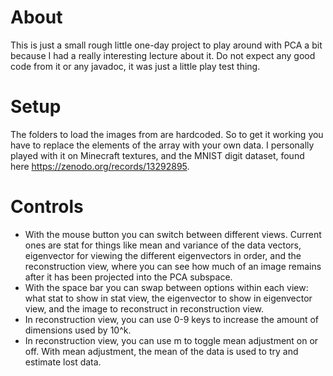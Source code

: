 # About
This is just a small rough little one-day project to play around with PCA a bit because I had a really interesting lecture about it. Do not expect any good code from it or any javadoc, it was just a little play test thing.

# Setup
The folders to load the images from are hardcoded. So to get it working you have to replace the elements of the array with your own data. I personally played with it on Minecraft textures, and the MNIST digit dataset, found here https://zenodo.org/records/13292895.

# Controls
* With the mouse button you can switch between different views. Current ones are stat for things like mean and variance of the data vectors, eigenvector for viewing the different eigenvectors in order, and the reconstruction view, where you can see how much of an image remains after it has been projected into the PCA subspace.
* With the space bar you can swap between options within each view: what stat to show in stat view, the eigenvector to show in eigenvector view, and the image to reconstruct in reconstruction view.
* In reconstruction view, you can use 0-9 keys to increase the amount of dimensions used by 10^k.
* In reconstruction view, you can use m to toggle mean adjustment on or off. With mean adjustment, the mean of the data is used to try and estimate lost data.